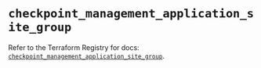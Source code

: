 # `checkpoint_management_application_site_group`

Refer to the Terraform Registry for docs: [`checkpoint_management_application_site_group`](https://registry.terraform.io/providers/checkpointsw/checkpoint/2.11.0/docs/resources/management_application_site_group).
